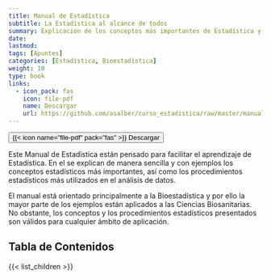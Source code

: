 ```yaml
---
title: Manual de Estadística
subtitle: La Estadística al alcance de todos
summary: Explicación de los conceptos más importantes de Estadística y Probabilidad con ejemplos. 
date: 
lastmod: 
tags: [Apuntes]
categories: [Estadística, Bioestadística]
weight: 10
type: book
links:
  - icon_pack: fas
    icon: file-pdf
    name: Descargar
    url: https://github.com/asalber/curso_estadistica/raw/master/manual_estadistica.pdf
---
```


[<button type="button" class="btn btn-outline-primary">{{< icon name="file-pdf" pack="fas" >}} Descargar</button>](https://github.com/asalber/curso_estadistica/raw/master/manual_estadistica.pdf)

Este Manual de Estadística están pensado para facilitar el aprendizaje de Estadística. En el se explican de manera sencilla y con ejemplos los conceptos estadísticos más importantes, así como los procedimientos estadísticos más utilizados en el análisis de datos.

El manual está orientado principalmente a la Bioestadística y por ello la mayor parte de los ejemplos están aplicados a las Ciencias Biosanitarias. No obstante, los conceptos y los procedimientos estadísticos presentados son válidos para cualquier ámbito de aplicación.

## Tabla de Contenidos

{{< list_children >}}
